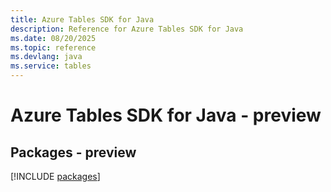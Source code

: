 ```yaml
---
title: Azure Tables SDK for Java
description: Reference for Azure Tables SDK for Java
ms.date: 08/20/2025
ms.topic: reference
ms.devlang: java
ms.service: tables
---
```

# Azure Tables SDK for Java - preview
## Packages - preview
[!INCLUDE [packages](tables-index.md)]